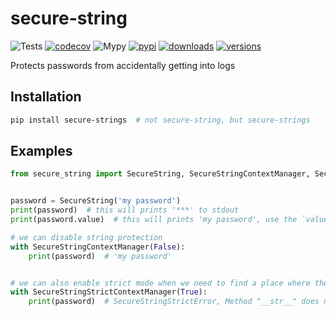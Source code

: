 # secure-string

![Tests](https://github.com/shmakovpn/secure-string/actions/workflows/python-package.yml/badge.svg)
[![codecov](https://codecov.io/github/shmakovpn/secure-string/graph/badge.svg?token=744XXMAKOZ)](https://codecov.io/github/shmakovpn/secure-string)
![Mypy](https://github.com/shmakovpn/secure-string/actions/workflows/mypy.yml/badge.svg)
[![pypi](https://img.shields.io/pypi/v/secure-strings.svg)](https://pypi.python.org/pypi/secure-strings)
[![downloads](https://static.pepy.tech/badge/secure-strings/month)](https://pepy.tech/project/secure-strings)
[![versions](https://img.shields.io/pypi/pyversions/secure-strings.svg)](https://github.com/shmakovpn/secure-string)

Protects passwords from accidentally getting into logs

## Installation

```bash
pip install secure-strings  # not secure-string, but secure-strings
```

## Examples

```py
from secure_string import SecureString, SecureStringContextManager, SecureStringStrictContextManager


password = SecureString('my password')
print(password)  # this will prints '***' to stdout
print(password.value)  # this will prints 'my password', use the `value` property to get real value

# we can disable string protection
with SecureStringContextManager(False):
    print(password)  # 'my password'


# we can also enable strict mode when we need to find a place where the password can be displayed
with SecureStringStrictContextManager(True):
    print(password)  # SecureStringStrictError, Method "__str__" does not allowed in strict mode context
```
